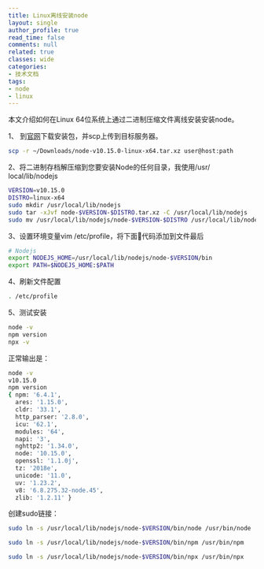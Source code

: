 ```yaml
---
title: Linux离线安装node
layout: single
author_profile: true
read_time: false
comments: null
related: true
classes: wide
categories:
- 技术文档
tags:
- node
- linux
---
```


本文介绍如何在Linux 64位系统上通过二进制压缩文件离线安装安装node。  

1、 到[官网](https://nodejs.org/dist/v10.15.0/node-v10.15.0-linux-x64.tar.xz)下载安装包，并scp上传到目标服务器。

``` bash
scp -r ~/Downloads/node-v10.15.0-linux-x64.tar.xz user@host:path
```

2、将二进制存档解压缩到您要安装Node的任何目录，我使用/usr/ local/lib/nodejs

``` bash
VERSION=v10.15.0
DISTRO=linux-x64
sudo mkdir /usr/local/lib/nodejs
sudo tar -xJvf node-$VERSION-$DISTRO.tar.xz -C /usr/local/lib/nodejs
sudo mv /usr/local/lib/nodejs/node-$VERSION-$DISTRO /usr/local/lib/nodejs/node-$VERSION
```

3、设置环境变量vim /etc/profile，将下面代码添加到文件最后

``` bash
# Nodejs
export NODEJS_HOME=/usr/local/lib/nodejs/node-$VERSION/bin
export PATH=$NODEJS_HOME:$PATH
```

4、刷新文件配置

``` bash
. /etc/profile
```

5、测试安装

``` bash
node -v
npm version
npx -v
```

正常输出是：

``` bash
node -v
v10.15.0
npm version
{ npm: '6.4.1',
  ares: '1.15.0',
  cldr: '33.1',
  http_parser: '2.8.0',
  icu: '62.1',
  modules: '64',
  napi: '3',
  nghttp2: '1.34.0',
  node: '10.15.0',
  openssl: '1.1.0j',
  tz: '2018e',
  unicode: '11.0',
  uv: '1.23.2',
  v8: '6.8.275.32-node.45',
  zlib: '1.2.11' }
```

创建sudo链接：

``` bash
sudo ln -s /usr/local/lib/nodejs/node-$VERSION/bin/node /usr/bin/node

sudo ln -s /usr/local/lib/nodejs/node-$VERSION/bin/npm /usr/bin/npm

sudo ln -s /usr/local/lib/nodejs/node-$VERSION/bin/npx /usr/bin/npx
```